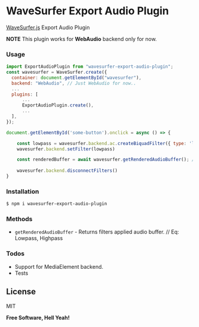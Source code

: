 # WaveSurfer Export Audio Plugin

[WaveSurfer.js](https://wavesurfer-js.org/) Export Audio Plugin

**NOTE**
This plugin works for **WebAudio** backend only for now.

### Usage

```js
import ExportAudioPlugin from "wavesurfer-export-audio-plugin";
const wavesurfer = WaveSurfer.create({
  container: document.getElementById("wavesurfer"),
  backend: "WebAudio", // Just WebAudio for now..
  ...
  plugins: [
      ...
      ExportAudioPlugin.create(),
      ...
  ],
});

document.getElementById('some-button').onclick = async () => {

    const lowpass = wavesurfer.backend.ac.createBiquadFilter({ type: 'lowpass' })
    wavesurfer.backend.setFilter(lowpass)

    const renderedBuffer = await wavesurfer.getRenderedAudioBuffer(); // Lowpass filter applied AudioBuffer
    
    wavesurfer.backend.disconnectFilters()
}

```

### Installation

```sh
$ npm i wavesurfer-export-audio-plugin
```

### Methods

- `getRenderedAudioBuffer` - Returns filters applied audio buffer. // Eq: Lowpass, Highpass


### Todos

- Support for MediaElement backend.
- Tests

## License

MIT

**Free Software, Hell Yeah!**

[git-repo-url]: https://github.com/whthT/wavesurfer-export-audio-plugin
[wavesurfer.js]: https://wavesurfer-js.org
[whtht]: https://github.com/whthT
[node.js]: http://nodejs.org
